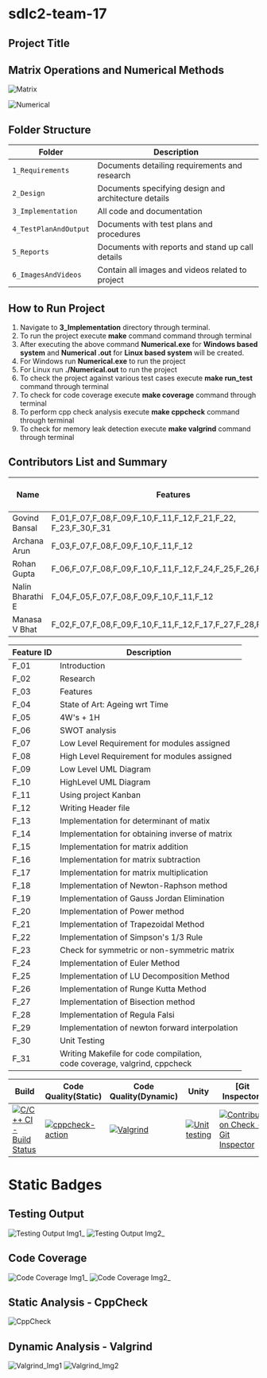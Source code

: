 # sdlc2-team-17
## Project Title
## Matrix Operations and Numerical Methods

![Matrix](https://github.com/GENESIS2021Q1/sdlc2-team-17/blob/main/6_ImagesAndVideos/img1.jpg)

![Numerical](https://github.com/GENESIS2021Q1/sdlc2-team-17/blob/main/6_ImagesAndVideos/img2.jpg)


## Folder Structure
Folder             | Description
-------------------| -----------------------------------------
`1_Requirements`   | Documents detailing requirements and research
`2_Design`         | Documents specifying design and architecture details
`3_Implementation` | All code and documentation
`4_TestPlanAndOutput`| Documents with test plans and procedures
`5_Reports`| Documents with reports and stand up call details
`6_ImagesAndVideos`| Contain all images and videos related to project

## How to Run Project
1. Navigate to **3_Implementation** directory through terminal.
2. To run the project execute **make** command command through terminal
3. After executing the above command **Numerical.exe** for **Windows based system** and **Numerical .out** for **Linux based system** will be created.
4. For Windows run **Numerical.exe** to run the project
5. For Linux run **./Numerical.out** to run the project
6. To check the project against various test cases execute **make run_test** command through terminal
7. To check for code coverage execute **make coverage** command through terminal
8. To perform cpp check analysis execute **make cppcheck** command through terminal
9. To check for memory leak detection execute **make valgrind** command through terminal


## Contributors List and Summary


| Name             	| Features                                	                  | Issuess Raised 	| Issues Resolved 	| No Test Cases 	| Test Case Pass 	|
|------------------	|-------------------------------------------------------------|----------------	|-----------------	|---------------	|----------------	|
| Govind Bansal    	| F_01,F_07,F_08,F_09,F_10,F_11,F_12,F_21,F_22, F_23,F_30,F_31|    2          	|        2         	|      6         	|        6       	|
| Archana Arun     	| F_03,F_07,F_08,F_09,F_10,F_11,F_12      	                  |      3         	|        3         	|      5         	|       5        	|
| Rohan Gupta      	| F_06,F_07,F_08,F_09,F_10,F_11,F_12,F_24,F_25,F_26,F_30,F_31 |    	2           |       2          	|     4           |       4         |
| Nalin Bharathi E 	| F_04,F_05,F_07,F_08,F_09,F_10,F_11,F_12 	                  |      3         	|         3        	|      4         	|        4       	|
| Manasa V Bhat    	| F_02,F_07,F_08,F_09,F_10,F_11,F_12,F_17,F_27,F_28,F_29,F_30    	                  |     2           	|          2       	|  4             	|       4         	|



| Feature ID 	| Description                                                                  	|
|------------	|------------------------------------------------------------------------------	|
| F_01       	| Introduction                                                                 	|
| F_02       	| Research                                                                     	|
| F_03       	| Features                                                                     	|
| F_04       	| State of Art: Ageing wrt Time                                                	|
| F_05       	| 4W's + 1H                                                                    	|
| F_06       	| SWOT analysis                                                                	|
| F_07       	| Low Level Requirement for modules assigned                                   	|
| F_08       	| High Level Requirement for modules assigned                                  	|
| F_09       	| Low Level UML Diagram                                                        	|
| F_10       	| HighLevel UML Diagram                                                        	|
| F_11       	| Using project Kanban                                                         	|
| F_12       	| Writing Header file                                                          	|
| F_13       	| Implementation for determinant of matix                                      	|
| F_14       	| Implementation for obtaining inverse of matrix                               	|
| F_15       	| Implementation for matrix addition                                           	|
| F_16       	| Implementation for matrix subtraction                                        	|
| F_17       	| Implementation for matrix multiplication                                     	|
| F_18       	| Implementation of Newton-Raphson method                                      	|
| F_19       	| Implementation of Gauss Jordan Elimination                                   	|
| F_20       	| Implementation of Power method                                               	|
| F_21       	| Implementation of Trapezoidal Method                                         	|
| F_22       	| Implementation of Simpson's 1/3 Rule                                         	|
| F_23       	| Check for symmetric or non-symmetric matrix                                  	|
| F_24       	| Implementation of Euler Method                                               	|
| F_25       	| Implementation of LU Decomposition Method                                    	|
| F_26       	| Implementation of Runge Kutta Method                                         	|
| F_27       	| Implementation of Bisection method                                           	|
| F_28       	| Implementation of Regula Falsi                                               	|
| F_29       	| Implementation of newton forward interpolation                           	|
| F_30       	| Unit Testing                                                                 	|
| F_31       	| Writing Makefile for code compilation, <br>code coverage, valgrind, cppcheck 	|



Build | Code Quality(Static)| Code Quality(Dynamic)  | Unity | [Git Inspector]|Coverage|
------|---------------------|------------------------|-------|----------------|--------|
[![C/C++ CI - Build Status](https://github.com/GENESIS2021Q1/sdlc2-team-17/actions/workflows/cbuild.yml/badge.svg)](https://github.com/GENESIS2021Q1/sdlc2-team-17/actions/workflows/cbuild.yml)|[![cppcheck-action](https://github.com/GENESIS2021Q1/sdlc2-team-17/actions/workflows/cppcheck.yml/badge.svg)](https://github.com/GENESIS2021Q1/sdlc2-team-17/actions/workflows/cppcheck.yml)|[![Valgrind](https://github.com/GENESIS2021Q1/sdlc2-team-17/actions/workflows/valgrind.yml/badge.svg)](https://github.com/GENESIS2021Q1/sdlc2-team-17/actions/workflows/valgrind.yml)|[![Unit testing](https://github.com/GENESIS2021Q1/sdlc2-team-17/actions/workflows/unit-test.yml/badge.svg)](https://github.com/GENESIS2021Q1/sdlc2-team-17/actions/workflows/unit-test.yml)|[![Contribution Check - Git Inspector](https://github.com/GENESIS2021Q1/sdlc2-team-17/actions/workflows/gitinspector.yml/badge.svg)](https://github.com/GENESIS2021Q1/sdlc2-team-17/actions/workflows/gitinspector.yml)|[![CI-Coverage](https://github.com/GENESIS2021Q1/sdlc2-team-17/actions/workflows/gcov.yml/badge.svg)](https://github.com/GENESIS2021Q1/sdlc2-team-17/actions/workflows/gcov.yml)|

# Static Badges 

## Testing Output
![Testing Output Img1_](https://github.com/GENESIS2021Q1/sdlc2-team-17/blob/main/6_ImagesAndVideos/Test_1.png)
![Testing Output Img2_](https://github.com/GENESIS2021Q1/sdlc2-team-17/blob/main/6_ImagesAndVideos/Test_2.png)

## Code Coverage
![Code Coverage Img1_](https://github.com/GENESIS2021Q1/sdlc2-team-17/blob/main/6_ImagesAndVideos/Coverage_1.png)
![Code Coverage Img2_](https://github.com/GENESIS2021Q1/sdlc2-team-17/blob/main/6_ImagesAndVideos/Coverage_2.png)

## Static Analysis - CppCheck
![CppCheck](https://github.com/GENESIS2021Q1/sdlc2-team-17/blob/main/6_ImagesAndVideos/CppCheck.png)

## Dynamic Analysis - Valgrind
![Valgrind_Img1](https://github.com/GENESIS2021Q1/sdlc2-team-17/blob/main/6_ImagesAndVideos/Valgrind_1.png)
![Valgrind_Img2](https://github.com/GENESIS2021Q1/sdlc2-team-17/blob/main/6_ImagesAndVideos/Valgrind_2.png)


